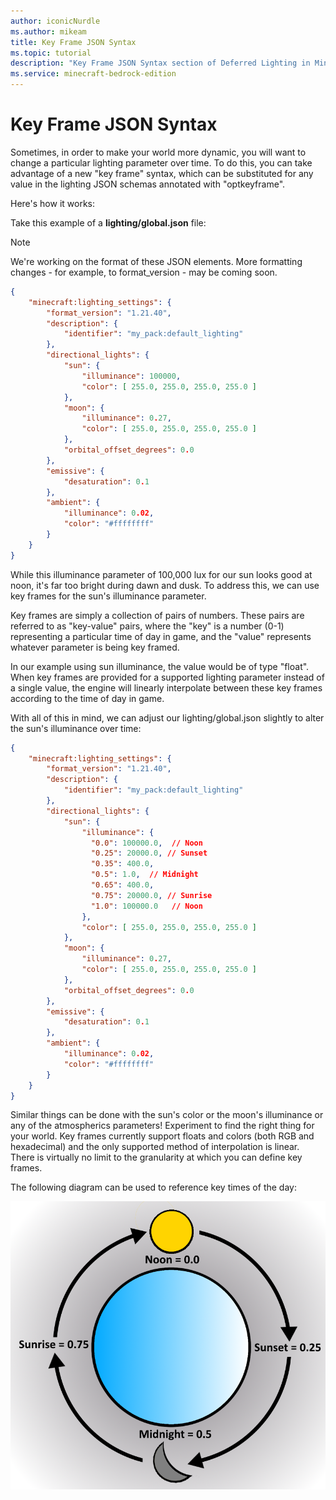 ```yaml
---
author: iconicNurdle
ms.author: mikeam
title: Key Frame JSON Syntax
ms.topic: tutorial
description: "Key Frame JSON Syntax section of Deferred Lighting in Minecraft: Bedrock Edition."
ms.service: minecraft-bedrock-edition
---
```


# Key Frame JSON Syntax

Sometimes, in order to make your world more dynamic, you will want to change a particular lighting parameter over time. To do this, you can take advantage of a new "key frame" syntax, which can be substituted for any value in the lighting JSON schemas annotated with "optkeyframe".

Here's how it works:

Take this example of a **lighting/global.json** file:

> [!NOTE]
> We're working on the format of these JSON elements. More formatting changes - for example, to format_version - may be coming soon.

```json
{
    "minecraft:lighting_settings": {
        "format_version": "1.21.40",
        "description": {
            "identifier": "my_pack:default_lighting"
        },
        "directional_lights": {
            "sun": {
                "illuminance": 100000,
                "color": [ 255.0, 255.0, 255.0, 255.0 ]
            },
            "moon": { 
                "illuminance": 0.27,
                "color": [ 255.0, 255.0, 255.0, 255.0 ]
            }, 
            "orbital_offset_degrees": 0.0
        },
        "emissive": {
            "desaturation": 0.1
        },
        "ambient": {
            "illuminance": 0.02,
            "color": "#ffffffff"
        }
    }
} 
```

While this illuminance parameter of 100,000 lux for our sun looks good at noon, it's far too bright during dawn and dusk. To address this, we can use key frames for the sun's illuminance parameter.

Key frames are simply a collection of pairs of numbers. These pairs are referred to as "key-value" pairs, where the "key" is a number (0-1) representing a particular time of day in game, and the "value" represents whatever parameter is being key framed.

In our example using sun illuminance, the value would be of type "float". When key frames are provided for a supported lighting parameter instead of a single value, the engine will linearly interpolate between these key frames according to the time of day in game.

With all of this in mind, we can adjust our lighting/global.json slightly to alter the sun's illuminance over time:

```json
{
    "minecraft:lighting_settings": {
        "format_version": "1.21.40",
        "description": {
            "identifier": "my_pack:default_lighting"
        },
        "directional_lights": {
            "sun": {
                "illuminance": {
                  "0.0": 100000.0,  // Noon
                  "0.25": 20000.0, // Sunset
                  "0.35": 400.0,
                  "0.5": 1.0,  // Midnight
                  "0.65": 400.0,
                  "0.75": 20000.0, // Sunrise
                  "1.0": 100000.0   // Noon
                },
                "color": [ 255.0, 255.0, 255.0, 255.0 ]
            },
            "moon": { 
                "illuminance": 0.27,
                "color": [ 255.0, 255.0, 255.0, 255.0 ]
            }, 
            "orbital_offset_degrees": 0.0
        },
        "emissive": {
            "desaturation": 0.1
        },
        "ambient": {
            "illuminance": 0.02,
            "color": "#ffffffff"
        }
    }
}
```

Similar things can be done with the sun's color or the moon's illuminance or any of the atmospherics parameters!  Experiment to find the right thing for your world.
Key frames currently support floats and colors (both RGB and hexadecimal) and the only supported method of interpolation is linear. There is virtually no limit to the granularity at which you can define key frames.

The following diagram can be used to reference key times of the day:

![Image showing the times of day as numerical values. Noon = 0.0, Sunset = 0.25, Midnight = 0.5, Sunrise = 0.75](Media/key_frame_times_of_day.png)
